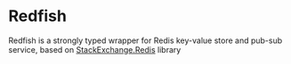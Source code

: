 # Redfish

Redfish is a strongly typed wrapper for Redis key-value store and pub-sub service, based on [StackExchange.Redis](https://github.com/StackExchange/StackExchange.Redis) library
